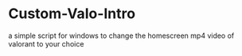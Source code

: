 # Custom-Valo-Intro
a simple script for windows to change the homescreen mp4 video of valorant to your choice
